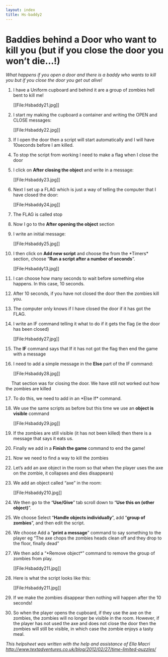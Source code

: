 ```yaml
---
layout: index
title: Hs-baddy2
---
```


Baddies behind a Door who want to kill you (but if you close the door you won’t die…!)
======================================================================================

*What happens if you open a door and there is a baddy who wants to kill you but if you close the door you get out alive!*

1. I have a Uniform cupboard and behind it are a group of zombies hell bent to kill me!

     [[File:Hsbaddy21.jpg]]

2. I start my making the cupboard a container and writing the OPEN and CLOSE messages:

     [[File:Hsbaddy22.jpg]]

3. If I open the door then a script will start automatically and I will have 10seconds before I am killed.

4. To stop the script from working I need to make a flag when I close the door

5. I click on **After closing the object** and write in a message:

     

     [[File:Hsbaddy23.jpg]]

6. Next I set up a FLAG which is just a way of telling the computer that I have closed the door:

     
     [[File:Hsbaddy24.jpg]]

7. The FLAG is called stop

8. Now I go to the **After opening the object** section

9. I write an initial message:

     
     [[File:Hsbaddy25.jpg]]

10. I then click on **Add new script** and choose the from the \*Timers\* section, choose “**Run a script after a number of seconds**”.

     [[File:Hsbaddy13.jpg]]

11. I can choose how many seconds to wait before something else happens. In this case, 10 seconds.

12. After 10 seconds, if you have not closed the door then the zombies kill you.

13. The computer only knows if I have closed the door if it has got the FLAG.

14. I write an IF command telling it what to do if it gets the flag (ie the door has been closed)

     [[File:Hsbaddy27.jpg]]

15. The **IF** command says that If it has not got the flag then end the game with a message

16. I need to add a simple message in the **Else** part of the IF command:

     [[File:Hsbaddy28.jpg]]

  That section was for closing the door. We have still not worked out how the zombies are killed

17. To do this, we need to add in an \*Else If\* command.

18. We use the same scripts as before but this time we use an **object is visible** command

     
     [[File:Hsbaddy29.jpg]]

19. If the zombies are still visible (it has not been killed) then there is a message that says it eats us.

20. Finally we add in a **Finish the game** command to end the game!

21. Now we need to find a way to kill the zombies

22. Let’s add an axe object in the room so that when the player uses the axe on the zombie, it collapses and dies disappears)

23. We add an object called “axe” in the room:

     
     [[File:Hsbaddy210.jpg]]

24. We then go to the “**Use/Give**” tab scroll down to “**Use this on (other object)**”.

25. We choose Select “**Handle objects individually**”, add “**group of zombies**”, and then edit the script.

26. We choose Add a “**print a message**” command to say something to the player eg “The axe chops the zombies heads clean off and they drop to the floor, finally dead”

27. We then add a “\*Remove object\*” command to remove the group of zombies from play.

     [[File:Hsbaddy211.jpg]] 

28. Here is what the script looks like this:

     [[File:Hsbaddy211.jpg]] 

29. If we make the zombies disappear then nothing will happen after the 10 seconds!

30. So when the player opens the cupboard, if they use the axe on the zombies, the zombies will no longer be visible in the room. However, if the player has not used the axe and does not close the door then the zombies will still be visible, in which case the zombie enjoys a tasty meal.

*This helpsheet was written with the help and assistance of Ella Macri <http://www.textadventures.co.uk/blog/2012/02/27/time-limited-puzzles/>*
